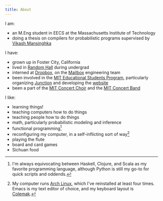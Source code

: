 ```yaml
---
title: About
---
```


I am:

- an M.Eng student in EECS at the Massachusetts Institute of Technology
- doing a thesis on compilers for probabilistic programs supervised by [Vikash Mansinghka](http://web.mit.edu/vkm/www/)

I have:

- grown up in Foster City, California
- lived in [Random Hall](http://web.mit.edu/random-hall/www/) during undergrad
- interned at [Dropbox](https://www.dropbox.com/), on the [Mailbox](http://www.mailboxapp.com/) engineering team
- been involved in the [MIT Educational Students Program](https://esp.mit.edu/teach/), particularly organizing [Junction](https://esp.mit.edu/learn/Junction/) and developing the [website](https://github.com/learning-unlimited/ESP-Website)
- been a part of the [MIT Concert Choir](http://web.mit.edu/21m401/www/) and the [MIT Concert Band](http://band.mit.edu/)

I like:

- learning things!
- teaching computers how to do things
- teaching people how to do things
- math, particularly probabilistic modeling and inference
- functional programming[^languages]
- reconfiguring my computer, in a self-inflicting sort of way[^computer]
- playing the flute
- board and card games
- Sichuan food

[^languages]: I'm always equivocating between Haskell, Clojure, and Scala as my favorite programming language, although Python is still my go-to for quick scripts and oddends.
[^computer]: My computer runs [Arch Linux](https://archlinux.org/), which I've reinstalled at least four times. Emacs is my text editor of choice, and my keyboard layout is [Colemak](http://colemak.com/).
